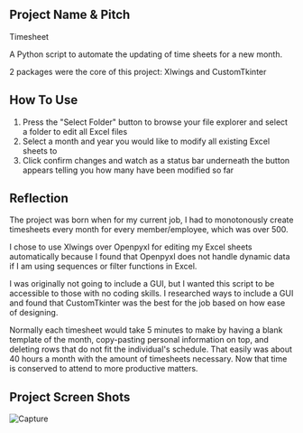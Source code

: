 ## Project Name & Pitch

Timesheet

A Python script to automate the updating of time sheets for a new month.

2 packages were the core of this project: Xlwings and CustomTkinter

## How To Use

1. Press the "Select Folder" button to browse your file explorer and select a folder to edit all Excel files
2. Select a month and year you would like to modify all existing Excel sheets to
3. Click confirm changes and watch as a status bar underneath the button appears telling you how many have been modified so far

## Reflection

The project was born when for my current job, I had to monotonously create timesheets every month for every member/employee, which was over 500. 

I chose to use Xlwings over Openpyxl for editing my Excel sheets automatically because I found that Openpyxl does not handle dynamic data if I am using sequences or filter functions in Excel.

I was originally not going to include a GUI, but I wanted this script to be accessible to those with no coding skills. I researched ways to include a GUI and found that CustomTkinter was the best for the job based on how ease of designing.

Normally each timesheet would take 5 minutes to make by having a blank template of the month, copy-pasting personal information on top, and deleting rows that do not fit the individual's schedule. That easily was about 40 hours a month with the amount of timesheets necessary. Now that time is conserved to attend to more productive matters.

## Project Screen Shots

![Capture](https://github.com/johnnyj2608/TimeSheet/assets/54607786/01af594a-18c4-4664-a91d-757e02a29970)
